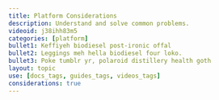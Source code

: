 ```yaml
---
title: Platform Considerations
description: Understand and solve common problems.
videoid: j38ihh83m5
categories: [platform]
bullet1: Keffiyeh biodiesel post-ironic offal
bullet2: Leggings meh hella biodiesel four loko.
bullet3: Poke tumblr yr, polaroid distillery health goth
layout: topic
use: [docs_tags, guides_tags, videos_tags]
considerations: true
---
```

